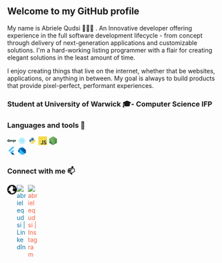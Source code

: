<div  >
<h2> Welcome to my GitHub profile</h2>
</div>

<div  >

My name is Abriele Qudsi 👨🏻‍💻 . An Innovative developer offering experience in the full software development lifecycle - from concept through delivery of next-generation applications and customizable solutions. I'm a hard-working listing programmer with a flair for creating elegant solutions in the least amount of time.

</div>

<div  >

I enjoy creating things that live on the internet, whether that be websites, applications, or anything in between. My goal is always to build products that provide pixel-perfect, performant experiences.

<p> </p>

</div>
 
 

<div  >
<h3> Student at University of Warwick 🎓- Computer Science IFP</h3>  
    
</div>

<div >
<h3>Languages and tools 👾</h3>
 
 <code><img height="20" src="https://raw.githubusercontent.com/github/explore/80688e429a7d4ef2fca1e82350fe8e3517d3494d/topics/django/django.png"></code>
 <code><img height="20" src="https://raw.githubusercontent.com/github/explore/80688e429a7d4ef2fca1e82350fe8e3517d3494d/topics/react/react.png"></code>
 <code><img height="20" src="https://raw.githubusercontent.com/github/explore/80688e429a7d4ef2fca1e82350fe8e3517d3494d/topics/python/python.png"></code>
<code><img height="20" src="https://raw.githubusercontent.com/github/explore/80688e429a7d4ef2fca1e82350fe8e3517d3494d/topics/javascript/javascript.png"></code>
<code><img height="20" src="https://raw.githubusercontent.com/github/explore/80688e429a7d4ef2fca1e82350fe8e3517d3494d/topics/nodejs/nodejs.png"></code>    
<code><img height="20" src="https://raw.githubusercontent.com/github/explore/80688e429a7d4ef2fca1e82350fe8e3517d3494d/topics/flutter/flutter.png"></code>
<code><img height="20" src="https://raw.githubusercontent.com/github/explore/80688e429a7d4ef2fca1e82350fe8e3517d3494d/topics/dart/dart.png"></code>


</div>
  


<div >

<h3>Connect with me  📫</h3>
 

<p style="margin-right:4px"> 
 
<a href="https://www.abrielequdsi.com/" target="_blank">
<img align="left"  alt="abrielequdsi.com" width="22px" src="https://raw.githubusercontent.com/iconic/open-iconic/master/svg/globe.svg" /> 
</a> &nbsp; &nbsp;
 
<a href="https://www.linkedin.com/in/abriele-qudsi-1516821b0/" target="_blank">
<img align="left" style="margin-right:4px;color:#0e76a8" alt="abrielequdsi | LinkedIn" width="22px" src="https://cdn.jsdelivr.net/npm/simple-icons@v3/icons/linkedin.svg" /> 
</a> &nbsp; &nbsp;
 
<a  href="https://www.instagram.com/abrielequdsi/"  target="_blank">
<img align="left" style="margin-right:4px;color:#F56040;" alt="abrielequdsi | Instagram" width="22px" src="https://cdn.jsdelivr.net/npm/simple-icons@v3/icons/instagram.svg"/>    
</a> &nbsp; 
 
</p> 
 

</div>

